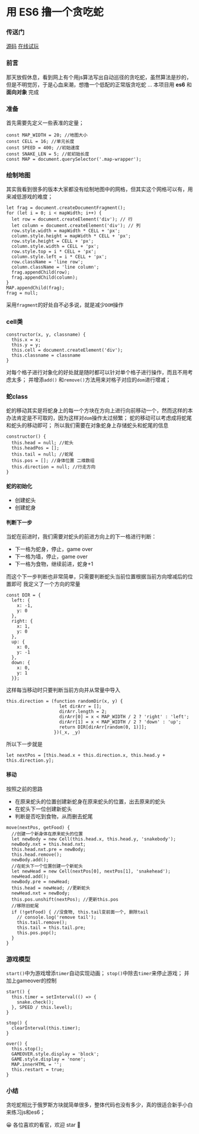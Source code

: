 # 用 ES6 撸一个贪吃蛇

### 传送门
[源码](https://github.com/lyqluis/demo/blob/master/%E8%B4%AA%E5%90%83%E8%9B%87/snake.html)
[在线试玩](https://lyqluis.github.io/demo/%E8%B4%AA%E5%90%83%E8%9B%87/snake.html)

### 前言
那天放假休息，看到网上有个用js算法写出自动巡径的贪吃蛇，虽然算法是抄的，但是不明觉厉，于是心血来潮，想撸一个低配的正常版贪吃蛇
...
本项目用 **es6** 和 **面向对象** 完成

### 准备
首先需要先定义一些表准的定量；
```
const MAP_WIDTH = 20; //地图大小
const CELL = 16; //单元长度
const SPEED = 400; //初始速度
const SNAKE_LEN = 5; //蛇初始长度
const MAP = document.querySelector('.map-wrapper');
```

### 绘制地图
其实我看到很多的版本大家都没有绘制地图中的网格，但其实这个网格可以有，用来减低游戏的难度；
```
let frag = document.createDocumentFragment();
for (let i = 0; i < mapWidth; i++) {
  let row = document.createElement('div'); // 行
  let column = document.createElement('div'); // 列
  row.style.width = mapWidth * CELL + 'px';
  column.style.height = mapWidth * CELL + 'px';
  row.style.height = CELL + 'px';
  column.style.width = CELL + 'px';
  row.style.top = i * CELL + 'px';
  column.style.left = i * CELL + 'px';
  row.className = 'line row';
  column.className = 'line column';
  frag.appendChild(row);
  frag.appendChild(column);
}
MAP.appendChild(frag);
frag = null;
```
采用`fragment`的好处自不必多说，就是减少`DOM`操作

### cell类
```
constructor(x, y, classname) {
  this.x = x;
  this.y = y;
  this.cell = document.createElement('div');
  this.classname = classname
}
```
对每个格子进行对象化的好处就是随时都可以针对单个格子进行操作，而且不用考虑太多；
并增添`add()` 和`remove()`方法用来对格子对应的`dom`进行增减；

### 蛇class
蛇的移动其实是将蛇身上的每一个方块在方向上进行向前移动一个，然而这样的本办法肯定是不可取的，因为这样对`dom`操作太过频繁；
蛇的移动可以考虑成将蛇尾和蛇头的移动即可；
所以我们需要在对象蛇身上存储蛇头和蛇尾的信息
```
constructor() {
  this.head = null; //蛇头
  this.headPos = [];
  this.tail = null; //蛇尾
  this.pos = []; //身体位置 二维数组
  this.direction = null; //行走方向
}
```
#### 蛇的初始化
- 创建蛇头
- 创建蛇身

#### 判断下一步
当蛇在前进时，我们需要对蛇头的前进方向上的下一格进行判断：
- 下一格为蛇身，停止，game over
- 下一格为墙，停止，game over
- 下一格为食物，继续前进，蛇身+1

而这个下一步判断也非常简单，只需要判断蛇头当前位置根据当前方向增减后的位置即可
我定义了一个方向的常量
```
const DIR = {
  left: {
    x: -1,
    y: 0
  },
  right: {
    x: 1,
    y: 0
  },
  up: {
    x: 0,
    y: -1
  },
  down: {
    x: 0,
    y: 1
  }};
```
这样每当移动时只要判断当前方向并从常量中导入
```
this.direction = (function randomDir(x, y) {
                    let dirArr = [];
                    dirArr.length = 2;
                    dirArr[0] = x < MAP_WIDTH / 2 ? 'right' : 'left';
                    dirArr[1] = x < MAP_WIDTH / 2 ? 'down' : 'up';
                    return DIR[dirArr[random(0, 1)]];
                  })(_x, _y)
```
所以下一步就是
```
let nextPos = [this.head.x + this.direction.x, this.head.y + this.direction.y];
```

#### 移动
按照之前的思路
- 在原来蛇头的位置创建新蛇身在原来蛇头的位置，出去原来的蛇头
- 在蛇头下一位创建新蛇头
- 判断是否吃到食物，从而删去蛇尾
```
move(nextPos, getFood) {
  //创建一个新身体在原来蛇头的位置
  let newBody = new Cell(this.head.x, this.head.y, 'snakebody');
  newBody.nxt = this.head.nxt;
  this.head.nxt.pre = newBody;
  this.head.remove();
  newBody.add();
  //在蛇头下一个位置创建一个新蛇头
  let newHead = new Cell(nextPos[0], nextPos[1], 'snakehead');
  newHead.add();
  newBody.pre = newHead;
  this.head = newHead; //更新蛇头
  newHead.nxt = newBody;
  this.pos.unshift(nextPos); //更新this.pos
  //移除旧蛇尾
  if (!getFood) { //没食物, this.tail变前面一个, 删除tail
    // console.log('remove tail');
    this.tail.remove();
    this.tail = this.tail.pre;
    this.pos.pop();
  }
}
```

### 游戏模型
`start()`中为游戏增添`timer`自动实现动画；
`stop()`中除去`timer`来停止游戏；
并加上gameover的控制
```
start() {
  this.timer = setInterval(() => {
    snake.check();
  }, SPEED / this.level);
}

stop() {
  clearInterval(this.timer);
}

over() {
  this.stop();
  GAMEOVER.style.display = 'block';
  GAME.style.display = 'none';
  MAP.innerHTML = '';
  this.restart = true;
}
```

### 小结
贪吃蛇相比于俄罗斯方块就简单很多，整体代码也没有多少，真的很适合新手小白来练习js和es6；


😀 各位喜欢的看官，欢迎 star 🌟